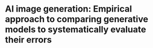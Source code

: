 # AI image generation: Empirical approach to comparing generative models to systematically evaluate their errors 


